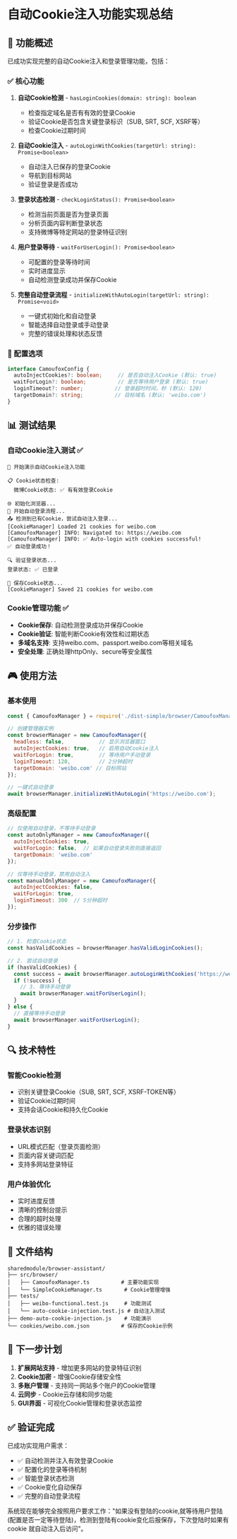 # 自动Cookie注入功能实现总结

## 🎯 功能概述

已成功实现完整的自动Cookie注入和登录管理功能，包括：

### ✅ 核心功能

1. **自动Cookie检测** - `hasLoginCookies(domain: string): boolean`
   - 检查指定域名是否有有效的登录Cookie
   - 验证Cookie是否包含关键登录标识（SUB, SRT, SCF, XSRF等）
   - 检查Cookie过期时间

2. **自动Cookie注入** - `autoLoginWithCookies(targetUrl: string): Promise<boolean>`
   - 自动注入已保存的登录Cookie
   - 导航到目标网站
   - 验证登录是否成功

3. **登录状态检测** - `checkLoginStatus(): Promise<boolean>`
   - 检测当前页面是否为登录页面
   - 分析页面内容判断登录状态
   - 支持微博等特定网站的登录特征识别

4. **用户登录等待** - `waitForUserLogin(): Promise<boolean>`
   - 可配置的登录等待时间
   - 实时进度显示
   - 自动检测登录成功并保存Cookie

5. **完整自动登录流程** - `initializeWithAutoLogin(targetUrl: string): Promise<void>`
   - 一键式初始化和自动登录
   - 智能选择自动登录或手动登录
   - 完整的错误处理和状态反馈

### 🔧 配置选项

```typescript
interface CamoufoxConfig {
  autoInjectCookies?: boolean;     // 是否自动注入Cookie (默认: true)
  waitForLogin?: boolean;          // 是否等待用户登录 (默认: true)  
  loginTimeout?: number;          // 登录超时时间，秒 (默认: 120)
  targetDomain?: string;          // 目标域名 (默认: 'weibo.com')
}
```

## 📊 测试结果

### 自动Cookie注入测试 ✅
```
🚀 开始演示自动Cookie注入功能

📋 Cookie状态检查:
  微博Cookie状态: ✅ 有有效登录Cookie

🌐 初始化浏览器...
🔄 开始自动登录流程...
📤 检测到已有Cookie，尝试自动注入登录...
[CookieManager] Loaded 21 cookies for weibo.com
[CamoufoxManager] INFO: Navigated to: https://weibo.com 
[CamoufoxManager] INFO: ✅ Auto-login with cookies successful! 
✅ 自动登录成功！

🔍 验证登录状态...
登录状态: ✅ 已登录

💾 保存Cookie状态...
[CookieManager] Saved 21 cookies for weibo.com
```

### Cookie管理功能 ✅
- **Cookie保存**: 自动检测登录成功并保存Cookie
- **Cookie验证**: 智能判断Cookie有效性和过期状态  
- **多域名支持**: 支持weibo.com、passport.weibo.com等相关域名
- **安全处理**: 正确处理httpOnly、secure等安全属性

## 🎮 使用方法

### 基本使用
```javascript
const { CamoufoxManager } = require('./dist-simple/browser/CamoufoxManager');

// 创建管理器实例
const browserManager = new CamoufoxManager({
  headless: false,           // 显示浏览器窗口
  autoInjectCookies: true,   // 启用自动Cookie注入
  waitForLogin: true,        // 等待用户手动登录
  loginTimeout: 120,         // 2分钟超时
  targetDomain: 'weibo.com' // 目标网站
});

// 一键式自动登录
await browserManager.initializeWithAutoLogin('https://weibo.com');
```

### 高级配置
```javascript
// 仅使用自动登录，不等待手动登录
const autoOnlyManager = new CamoufoxManager({
  autoInjectCookies: true,
  waitForLogin: false,  // 如果自动登录失败则直接返回
  targetDomain: 'weibo.com'
});

// 仅等待手动登录，禁用自动注入
const manualOnlyManager = new CamoufoxManager({
  autoInjectCookies: false,
  waitForLogin: true,
  loginTimeout: 300  // 5分钟超时
});
```

### 分步操作
```javascript
// 1. 检查Cookie状态
const hasValidCookies = browserManager.hasValidLoginCookies();

// 2. 尝试自动登录
if (hasValidCookies) {
  const success = await browserManager.autoLoginWithCookies('https://weibo.com');
  if (!success) {
    // 3. 等待手动登录
    await browserManager.waitForUserLogin();
  }
} else {
  // 直接等待手动登录
  await browserManager.waitForUserLogin();
}
```

## 🔍 技术特性

### 智能Cookie检测
- 识别关键登录Cookie（SUB, SRT, SCF, XSRF-TOKEN等）
- 验证Cookie过期时间
- 支持会话Cookie和持久化Cookie

### 登录状态识别
- URL模式匹配（登录页面检测）
- 页面内容关键词匹配
- 支持多网站登录特征

### 用户体验优化
- 实时进度反馈
- 清晰的控制台提示
- 合理的超时处理
- 优雅的错误处理

## 📁 文件结构

```
sharedmodule/browser-assistant/
├── src/browser/
│   ├── CamoufoxManager.ts          # 主要功能实现
│   └── SimpleCookieManager.ts       # Cookie管理增强
├── tests/
│   ├── weibo-functional.test.js     # 功能测试
│   └── auto-cookie-injection.test.js # 自动注入测试
├── demo-auto-cookie-injection.js    # 功能演示
└── cookies/weibo.com.json          # 保存的Cookie示例
```

## 🚀 下一步计划

1. **扩展网站支持** - 增加更多网站的登录特征识别
2. **Cookie加密** - 增强Cookie存储安全性
3. **多账户管理** - 支持同一网站多个账户的Cookie管理
4. **云同步** - Cookie云存储和同步功能
5. **GUI界面** - 可视化Cookie管理和登录状态监控

## ✅ 验证完成

已成功实现用户需求：
- ✅ 自动检测并注入有效登录Cookie
- ✅ 配置化的登录等待机制  
- ✅ 智能登录状态检测
- ✅ Cookie变化自动保存
- ✅ 完整的自动登录流程

系统现在能够完全按照用户要求工作："如果没有登陆的cookie,就等待用户登陆(配置是否一定等待登陆)，检测到登陆有cookie变化后报保存，下次登陆时如果有cookie 就自动注入后访问"。
